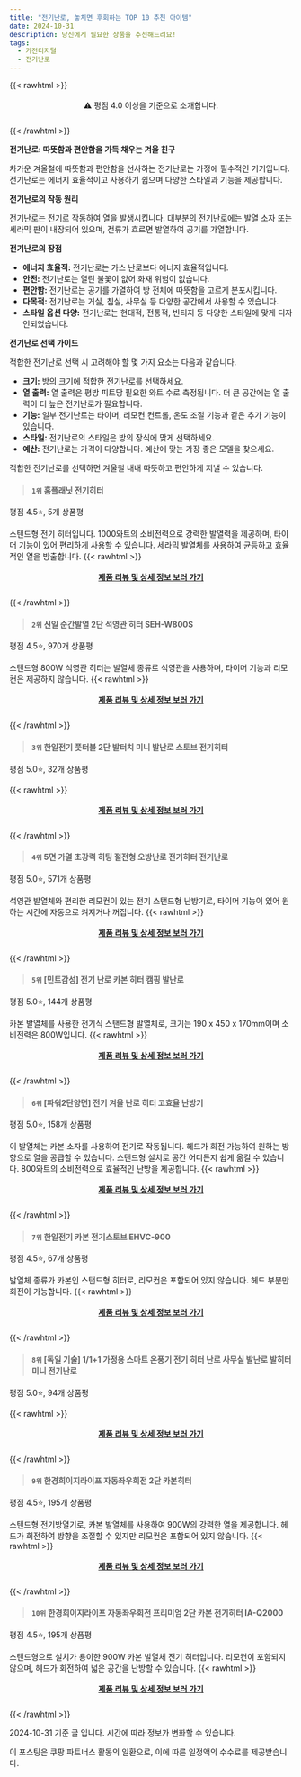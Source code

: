 ```yaml
---
title: "전기난로, 놓치면 후회하는 TOP 10 추천 아이템"
date: 2024-10-31
description: 당신에게 필요한 상품을 추천해드려요!
tags:
  - 가전디지털
  - 전기난로
---
```

{{< rawhtml >}}<div class="toc" style="text-align: center; height: 50px; line-height: 2;">  <p>⚠️ 평점 4.0 이상을 기준으로 소개합니다.<br></p></div> {{< /rawhtml >}}

**전기난로: 따뜻함과 편안함을 가득 채우는 겨울 친구**

차가운 겨울철에 따뜻함과 편안함을 선사하는 전기난로는 가정에 필수적인 기기입니다. 전기난로는 에너지 효율적이고 사용하기 쉽으며 다양한 스타일과 기능을 제공합니다.

**전기난로의 작동 원리**

전기난로는 전기로 작동하여 열을 발생시킵니다. 대부분의 전기난로에는 발열 소자 또는 세라믹 판이 내장되어 있으며, 전류가 흐르면 발열하여 공기를 가열합니다.

**전기난로의 장점**

* **에너지 효율적:** 전기난로는 가스 난로보다 에너지 효율적입니다.
* **안전:** 전기난로는 열린 불꽃이 없어 화재 위험이 없습니다.
* **편안함:** 전기난로는 공기를 가열하여 방 전체에 따뜻함을 고르게 분포시킵니다.
* **다목적:** 전기난로는 거실, 침실, 사무실 등 다양한 공간에서 사용할 수 있습니다.
* **스타일 옵션 다양:** 전기난로는 현대적, 전통적, 빈티지 등 다양한 스타일에 맞게 디자인되었습니다.

**전기난로 선택 가이드**

적합한 전기난로 선택 시 고려해야 할 몇 가지 요소는 다음과 같습니다.

* **크기:** 방의 크기에 적합한 전기난로를 선택하세요.
* **열 출력:** 열 출력은 평방 피트당 필요한 와트 수로 측정됩니다. 더 큰 공간에는 열 출력이 더 높은 전기난로가 필요합니다.
* **기능:** 일부 전기난로는 타이머, 리모컨 컨트롤, 온도 조절 기능과 같은 추가 기능이 있습니다.
* **스타일:** 전기난로의 스타일은 방의 장식에 맞게 선택하세요.
* **예산:** 전기난로는 가격이 다양합니다. 예산에 맞는 가장 좋은 모델을 찾으세요.

적합한 전기난로를 선택하면 겨울철 내내 따뜻하고 편안하게 지낼 수 있습니다.


>#### `1위` 홈플래닛 전기히터
평점 4.5⭐, 5개 상품평

스탠드형 전기 히터입니다. 1000와트의 소비전력으로 강력한 발열력을 제공하며, 타이머 기능이 있어 편리하게 사용할 수 있습니다. 세라믹 발열체를 사용하여 균등하고 효율적인 열을 방출합니다.
{{< rawhtml >}}<div class="toc" style="text-align: center; height: 50px; line-height: 2;"><p><b><a href="https://link.coupang.com/re/AFFSDP?lptag=AF5033054&pageKey=5885162592&itemId=10333011832&vendorItemId=77615227010&traceid=V0-153-6b70712596292759&requestid=20241031192052646320817083&token=31850C%7CGM">제품 리뷰 및 상세 정보 보러 가기</a></b><br></p> </div>{{< /rawhtml >}}

>#### `2위` 신일 순간발열 2단 석영관 히터 SEH-W800S
평점 4.5⭐, 970개 상품평

스탠드형 800W 석영관 히터는 발열체 종류로 석영관을 사용하며, 타이머 기능과 리모컨은 제공하지 않습니다.
{{< rawhtml >}}<div class="toc" style="text-align: center; height: 50px; line-height: 2;"><p><b><a href="https://link.coupang.com/re/AFFSDP?lptag=AF5033054&pageKey=7802330886&itemId=3128965&vendorItemId=70078583072&traceid=V0-153-f569ad1991bdc5ce&requestid=20241031192052646320817083&token=31850C%7CGM">제품 리뷰 및 상세 정보 보러 가기</a></b><br></p> </div>{{< /rawhtml >}}

>#### `3위` 한일전기 풋터블 2단 발터치 미니 발난로 스토브 전기히터
평점 5.0⭐, 32개 상품평


{{< rawhtml >}}<div class="toc" style="text-align: center; height: 50px; line-height: 2;"><p><b><a href="https://link.coupang.com/re/AFFSDP?lptag=AF5033054&pageKey=7692385891&itemId=20574062713&vendorItemId=87649336161&traceid=V0-153-4d98eb1e13f6a3d8&requestid=20241031192052646320817083&token=31850C%7CGM">제품 리뷰 및 상세 정보 보러 가기</a></b><br></p> </div>{{< /rawhtml >}}

>#### `4위` 5면 가열 초강력 히팅 절전형 오방난로 전기히터 전기난로
평점 5.0⭐, 571개 상품평

석영관 발열체와 편리한 리모컨이 있는 전기 스탠드형 난방기로, 타이머 기능이 있어 원하는 시간에 자동으로 켜지거나 꺼집니다.
{{< rawhtml >}}<div class="toc" style="text-align: center; height: 50px; line-height: 2;"><p><b><a href="https://link.coupang.com/re/AFFSDP?lptag=AF5033054&pageKey=8356472827&itemId=24146160026&vendorItemId=87854635213&traceid=V0-153-e1acade4a60a9925&requestid=20241031192052646320817083&token=31850C%7CGM">제품 리뷰 및 상세 정보 보러 가기</a></b><br></p> </div>{{< /rawhtml >}}

>#### `5위` [민트감성] 전기 난로 카본 히터 캠핑 발난로
평점 5.0⭐, 144개 상품평

카본 발열체를 사용한 전기식 스탠드형 발열체로, 크기는 190 x 450 x 170mm이며 소비전력은 800W입니다.
{{< rawhtml >}}<div class="toc" style="text-align: center; height: 50px; line-height: 2;"><p><b><a href="https://link.coupang.com/re/AFFSDP?lptag=AF5033054&pageKey=8380122160&itemId=24216057336&vendorItemId=91258114286&traceid=V0-153-121bc1c596492aa7&requestid=20241031192052646320817083&token=31850C%7CGM">제품 리뷰 및 상세 정보 보러 가기</a></b><br></p> </div>{{< /rawhtml >}}

>#### `6위` [파워2단양면] 전기 겨울 난로 히터 고효율 난방기
평점 5.0⭐, 158개 상품평

이 발열체는 카본 소자를 사용하여 전기로 작동됩니다. 헤드가 회전 가능하여 원하는 방향으로 열을 공급할 수 있습니다. 스탠드형 설치로 공간 어디든지 쉽게 옮길 수 있습니다. 800와트의 소비전력으로 효율적인 난방을 제공합니다.
{{< rawhtml >}}<div class="toc" style="text-align: center; height: 50px; line-height: 2;"><p><b><a href="https://link.coupang.com/re/AFFSDP?lptag=AF5033054&pageKey=8380121038&itemId=24216054615&vendorItemId=91284565626&traceid=V0-153-de7da8923755d0a6&requestid=20241031192052646320817083&token=31850C%7CGM">제품 리뷰 및 상세 정보 보러 가기</a></b><br></p> </div>{{< /rawhtml >}}

>#### `7위` 한일전기 카본 전기스토브 EHVC-900
평점 4.5⭐, 67개 상품평

발열체 종류가 카본인 스탠드형 히터로, 리모컨은 포함되어 있지 않습니다. 헤드 부분만 회전이 가능합니다.
{{< rawhtml >}}<div class="toc" style="text-align: center; height: 50px; line-height: 2;"><p><b><a href="https://link.coupang.com/re/AFFSDP?lptag=AF5033054&pageKey=37889523&itemId=139821981&vendorItemId=87464121991&traceid=V0-153-2bf9bc93cb5861ae&requestid=20241031192052646320817083&token=31850C%7CGM">제품 리뷰 및 상세 정보 보러 가기</a></b><br></p> </div>{{< /rawhtml >}}

>#### `8위` [독일 기술] 1/1+1 가정용 스마트 온풍기 전기 히터 난로 사무실 발난로 발히터 미니 전기난로
평점 5.0⭐, 94개 상품평


{{< rawhtml >}}<div class="toc" style="text-align: center; height: 50px; line-height: 2;"><p><b><a href="https://link.coupang.com/re/AFFSDP?lptag=AF5033054&pageKey=8365186725&itemId=24168440242&vendorItemId=91186706706&traceid=V0-153-1eab70bbacdf6778&requestid=20241031192052646320817083&token=31850C%7CGM">제품 리뷰 및 상세 정보 보러 가기</a></b><br></p> </div>{{< /rawhtml >}}

>#### `9위` 한경희이지라이프 자동좌우회전 2단 카본히터
평점 4.5⭐, 195개 상품평

스탠드형 전기방열기로, 카본 발열체를 사용하여 900W의 강력한 열을 제공합니다. 헤드가 회전하여 방향을 조절할 수 있지만 리모컨은 포함되어 있지 않습니다.
{{< rawhtml >}}<div class="toc" style="text-align: center; height: 50px; line-height: 2;"><p><b><a href="https://link.coupang.com/re/AFFSDP?lptag=AF5033054&pageKey=7701505487&itemId=20621381093&vendorItemId=87695621382&traceid=V0-153-5840f18cbe7aea65&requestid=20241031192052646320817083&token=31850C%7CGM">제품 리뷰 및 상세 정보 보러 가기</a></b><br></p> </div>{{< /rawhtml >}}

>#### `10위` 한경희이지라이프 자동좌우회전 프리미엄 2단 카본 전기히터 IA-Q2000
평점 4.5⭐, 195개 상품평

스탠드형으로 설치가 용이한 900W 카본 발열체 전기 히터입니다. 리모컨이 포함되지 않으며, 헤드가 회전하여 넓은 공간을 난방할 수 있습니다.
{{< rawhtml >}}<div class="toc" style="text-align: center; height: 50px; line-height: 2;"><p><b><a href="https://link.coupang.com/re/AFFSDP?lptag=AF5033054&pageKey=7701505487&itemId=20899519608&vendorItemId=87966582371&traceid=V0-153-5840f18cbe7aea65&requestid=20241031192052646320817083&token=31850C%7CGM">제품 리뷰 및 상세 정보 보러 가기</a></b><br></p> </div>{{< /rawhtml >}}


2024-10-31 기준 글 입니다.
시간에 따라 정보가 변화할 수 있습니다.

이 포스팅은 쿠팡 파트너스 활동의 일환으로, 이에 따른 일정액의 수수료를 제공받습니다.